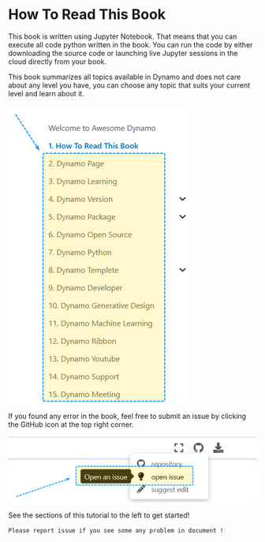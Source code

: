 # How To Read This Book

This book is written using Jupyter Notebook. That means that you can execute all code python written in the book. You can run the code by either downloading the source code or launching live Jupyter sessions in the cloud directly from your book.

This book summarizes all topics available in Dynamo and does not care about any level you have, you can choose any topic that suits your current level and learn about it.

![](images/bookcategory.png)

If you found any error in the book, feel free to submit an issue by clicking the GitHub icon at the top right corner. 

![](images/reportissuse.png)

See the sections of this tutorial to the left to get started!

```{note}
Please report issue if you see some any problem in document !
```
